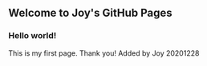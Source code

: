 ## Welcome to Joy's GitHub Pages
### Hello world! 
This is my first page.
Thank you!
Added by Joy 20201228
